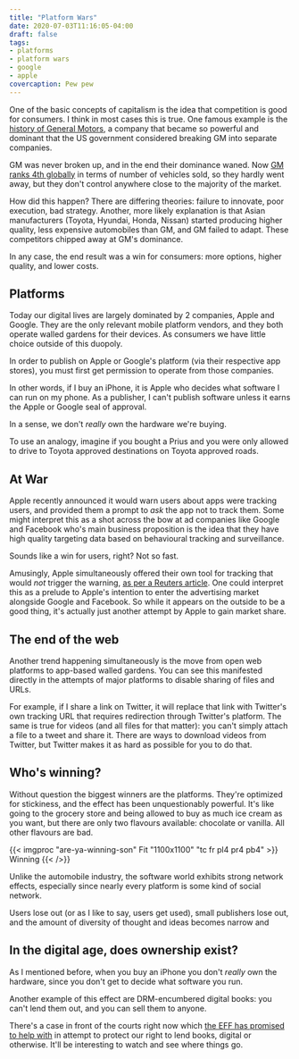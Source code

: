 ```yaml
---
title: "Platform Wars"
date: 2020-07-03T11:16:05-04:00
draft: false
tags:
- platforms
- platform wars
- google
- apple
covercaption: Pew pew
---
```


One of the basic concepts of capitalism is the idea that competition is good for consumers. I think in most cases this is true. One famous example is the [history of General Motors](https://en.wikipedia.org/wiki/History_of_General_Motors), a company that became so powerful and dominant that the US government considered breaking GM into separate companies.

GM was never broken up, and in the end their dominance waned. Now [GM ranks 4th globally](https://en.wikipedia.org/wiki/List_of_manufacturers_by_motor_vehicle_production#2017) in terms of number of vehicles sold, so they hardly went away, but they don't control anywhere close to the majority of the market.

How did this happen? There are differing theories: failure to innovate, poor execution, bad strategy. Another, more likely explanation is that Asian manufacturers (Toyota, Hyundai, Honda, Nissan) started producing higher quality, less expensive automobiles than GM, and GM failed to adapt. These competitors chipped away at GM's dominance.

In any case, the end result was a win for consumers: more options, higher quality, and lower costs.

## Platforms

Today our digital lives are largely dominated by 2 companies, Apple and Google. They are the only relevant mobile platform vendors, and they both operate walled gardens for their devices. As consumers we have little choice outside of this duopoly.

In order to publish on Apple or Google's platform (via their respective app stores), you must first get permission to operate from those companies.

In other words, if I buy an iPhone, it is Apple who decides what software I can run on my phone. As a publisher, I can't publish software unless it earns the Apple or Google seal of approval.

In a sense, we don't _really_ own the hardware we're buying.

To use an analogy, imagine if you bought a Prius and you were only allowed to drive to Toyota approved destinations on Toyota approved roads.

## At War

Apple recently announced it would warn users about apps were tracking users, and provided them a prompt to _ask_ the app not to track them. Some might interpret this as a shot across the bow at ad companies like Google and Facebook who's main business proposition is the idea that they have high quality targeting data based on behavioural tracking and surveillance.

Sounds like a win for users, right? Not so fast.

Amusingly, Apple simultaneously offered their own tool for tracking that would _not_ trigger the warning, [as per a Reuters article](https://uk.reuters.com/article/uk-google-apple/google-backed-groups-criticize-apples-new-warnings-on-user-tracking-idUKKBN2440VG). One could interpret this as a prelude to Apple's intention to enter the advertising market alongside Google and Facebook. So while it appears on the outside to be a good thing, it's actually just another attempt by Apple to gain market share.

## The end of the web

Another trend happening simultaneously is the move from open web platforms to app-based walled gardens. You can see this manifested directly in the attempts of major platforms to disable sharing of files and URLs.

For example, if I share a link on Twitter, it will replace that link with Twitter's own tracking URL that requires redirection through Twitter's platform. The same is true for videos (and all files for that matter): you can't simply attach a file to a tweet and share it. There are ways to download videos from Twitter, but Twitter makes it as hard as possible for you to do that.

## Who's winning?

Without question the biggest winners are the platforms. They're optimized for stickiness, and the effect has been unquestionably powerful. It's like going to the grocery store and being allowed to buy as much ice cream as you want, but there are only two flavours available: chocolate or vanilla. All other flavours are bad.

{{< imgproc "are-ya-winning-son" Fit "1100x1100" "tc fr pl4 pr4 pb4" >}}
Winning
{{< />}}


Unlike the automobile industry, the software world exhibits strong network effects, especially since nearly every platform is some kind of social network.

Users lose out (or as I like to say, users get used), small publishers lose out, and the amount of diversity of thought and ideas becomes narrow and 

## In the digital age, does ownership exist?

As I mentioned before, when you buy an iPhone you don't _really_ own the hardware, since you don't get to decide what software you run.

Another example of this effect are DRM-encumbered digital books: you can't lend them out, and you can sell them to anyone.

There's a case in front of the courts right now which [the EFF has promised to help with](https://www.eff.org/press/releases/eff-and-durie-tangri-join-forces-defend-internet-archives-digital-library) in attempt to protect our right to lend books, digital or otherwise. It'll be interesting to watch and see where things go.
